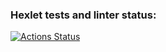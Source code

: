 ### Hexlet tests and linter status:
[![Actions Status](https://github.com/hunter201/php-laravel-developer-project-57/workflows/hexlet-check/badge.svg)](https://github.com/hunter201/php-laravel-developer-project-57/actions)